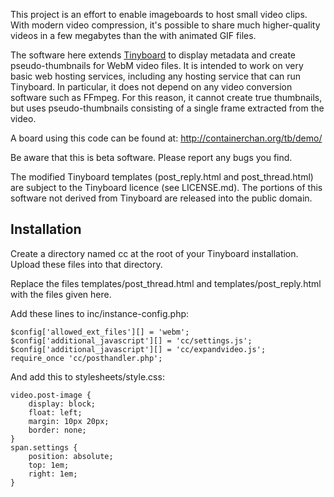 This project is an effort to enable imageboards to host small video clips.  With modern video compression, it's possible to share much higher-quality videos in a few megabytes than the with animated GIF files.

The software here extends [Tinyboard](http://tinyboard.org/) to display metadata and create pseudo-thumbnails for WebM video files.  It is intended to work on very basic web hosting services, including any hosting service that can run Tinyboard.  In particular, it does not depend on any video conversion software such as FFmpeg.  For this reason, it cannot create true thumbnails, but uses pseudo-thumbnails consisting of a single frame extracted from the video.

A board using this code can be found at:
http://containerchan.org/tb/demo/

Be aware that this is beta software.  Please report any bugs you find.

The modified Tinyboard templates (post_reply.html and post_thread.html) are subject to the Tinyboard licence (see LICENSE.md).  The portions of this software not derived from Tinyboard are released into the public domain.


Installation
------------

Create a directory named cc at the root of your Tinyboard installation.  Upload these files into that directory.

Replace the files templates/post_thread.html and templates/post_reply.html with the files given here.

Add these lines to inc/instance-config.php:

    $config['allowed_ext_files'][] = 'webm';
    $config['additional_javascript'][] = 'cc/settings.js';
    $config['additional_javascript'][] = 'cc/expandvideo.js';
    require_once 'cc/posthandler.php';

And add this to stylesheets/style.css:

    video.post-image {
        display: block;
        float: left;
        margin: 10px 20px;
        border: none;
    }
    span.settings {
        position: absolute;
        top: 1em;
        right: 1em;
    }
